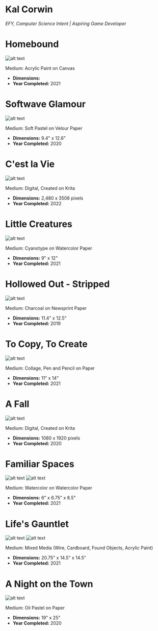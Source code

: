 # Kal Corwin
*EFY, Computer Science Intent | Aspiring Game Developer*

# Homebound

![alt text](homebound.PNG)

Medium: Acrylic Paint on Canvas
* **Dimensions:** 
* **Year Completed:** 2021


# Softwave Glamour

![alt text](softwave_glamour.jpg)

Medium: Soft Pastel on Velour Paper
* **Dimensions:** 9.4" x 12.6"
* **Year Completed:** 2020


# C'est la Vie

![alt text](c'est_la_vie.jpg)

Medium: Digital, Created on Krita
* **Dimensions:** 2,480 x 3508 pixels
* **Year Completed:** 2022


# Little Creatures

![alt text](little_creatures.jpg)

Medium: Cyanotype on Watercolor Paper
* **Dimensions:** 9" x 12"
* **Year Completed:** 2021


# Hollowed Out - Stripped

![alt text](hollowed_out_stripped.jpg)

Medium: Charcoal on Newsprint Paper
* **Dimensions:** 11.4" x 12.5"
* **Year Completed:** 2019


# To Copy, To Create

![alt text](to_copy_to_create.jpg)

Medium: Collage, Pen and Pencil on Paper
* **Dimensions:** 11" x 14"
* **Year Completed:** 2021


# A Fall

![alt text](a_fall.png)

Medium: Digital, Created on Krita
* **Dimensions:** 1080 x 1920 pixels
* **Year Completed:** 2020


# Familiar Spaces

![alt text](familiar_spaces_front.jpg)
![alt text](familiar_spaces_top.jpg)

Medium: Watercolor on Watercolor Paper
* **Dimensions:** 6" x 6.75" x 8.5"
* **Year Completed:** 2021


# Life's Gauntlet

![alt text](lifes_gauntlet_full.jpg)
![alt text](lifes_gauntlet_hand.jpg)

Medium: Mixed Media (Wire, Cardboard, Found Objects, Acrylic Paint)
* **Dimensions:** 20.75" x 14.5" x 14.5"
* **Year Completed:** 2021


# A Night on the Town

![alt text](a_night_on_the_town.jpg)

Medium: Oil Pastel on Paper
* **Dimensions:** 19" x 25"
* **Year Completed:** 2020
